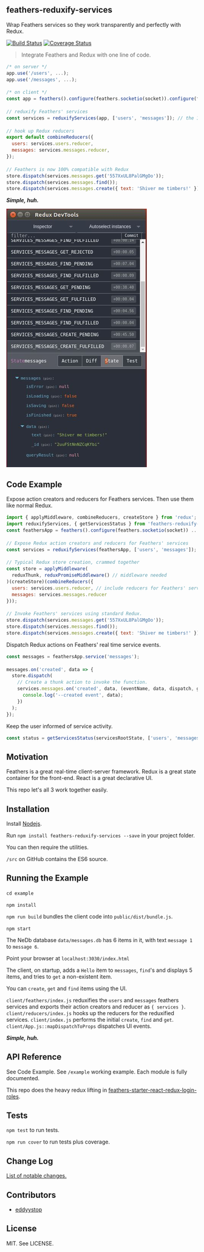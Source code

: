 ## feathers-reduxify-services

Wrap Feathers services so they work transparently and perfectly with Redux.

[![Build Status](https://travis-ci.org/eddyystop/feathers-reduxify-services.svg?branch=master)](https://travis-ci.org/eddyystop/feathers-reduxify-services)
[![Coverage Status](https://coveralls.io/repos/github/eddyystop/feathers-reduxify-services/badge.svg?branch=master)](https://coveralls.io/github/eddyystop/feathers-reduxify-services?branch=master)

> Integrate Feathers and Redux with one line of code.

```javascript
/* on server */
app.use('/users', ...);
app.use('/messages', ...);

/* on client */
const app = feathers().configure(feathers.socketio(socket)).configure(feathers.hooks());

// reduxify Feathers' services
const services = reduxifyServices(app, ['users', 'messages']); // the 1 line

// hook up Redux reducers
export default combineReducers({
  users: services.users.reducer,
  messages: services.messages.reducer,
});

// Feathers is now 100% compatible with Redux
store.dispatch(services.messages.get('557XxUL8PalGMgOo'));
store.dispatch(services.messages.find());
store.dispatch(services.messages.create({ text: 'Shiver me timbers!' }));
```

**_Simple, huh._**

[](https://chrome.google.com/webstore/detail/redux-devtools/lmhkpmbekcpmknklioeibfkpmmfibljd?utm_source=chrome-app-launcher-info-dialog)
![](./docs/screen-shot.jpg)

## <a name="codeExample"></a> Code Example

Expose action creators and reducers for Feathers services. Then use them like normal Redux.

```javascript
import { applyMiddleware, combineReducers, createStore } from 'redux';
import reduxifyServices, { getServicesStatus } from 'feathers-reduxify-services';
const feathersApp = feathers().configure(feathers.socketio(socket)) ...

// Expose Redux action creators and reducers for Feathers' services
const services = reduxifyServices(feathersApp, ['users', 'messages']);

// Typical Redux store creation, crammed together
const store = applyMiddleware(
  reduxThunk, reduxPromiseMiddleware() // middleware needed
)(createStore)(combineReducers({
  users: services.users.reducer, // include reducers for Feathers' services
  messages: services.messages.reducer
}));

// Invoke Feathers' services using standard Redux.
store.dispatch(services.messages.get('557XxUL8PalGMgOo'));
store.dispatch(services.messages.find());
store.dispatch(services.messages.create({ text: 'Shiver me timbers!' }));
```

Dispatch Redux actions on Feathers' real time service events.

```javascript
const messages = feathersApp.service('messages');

messages.on('created', data => {
  store.dispatch(
    // Create a thunk action to invoke the function.
    services.messages.on('created', data, (eventName, data, dispatch, getState) => {
      console.log('--created event', data);
    })
  );
});
```

Keep the user informed of service activity.

```javascript
const status = getServicesStatus(servicesRootState, ['users', 'messages']).message;
```

## Motivation

Feathers is a great real-time client-server framework.
Redux is a great state container for the front-end.
React is a great declarative UI.

This repo let's all 3 work together easily.

## Installation

Install [Nodejs](https://nodejs.org/en/).

Run `npm install feathers-reduxify-services --save` in your project folder.

You can then require the utilities.

`/src` on GitHub contains the ES6 source.

## Running the Example

`cd example`

`npm install`

`npm run build` bundles the client code into `public/dist/bundle.js`.

`npm start`

The NeDb database `data/messages.db` has 6 items in it, with text `message 1` to `message 6`.

Point your browser at `localhost:3030/index.html`

The client, on startup, adds a `Hello` item to `messages`, `find`'s and displays 5 items,
and tries to `get` a non-existent item.

You can `create`, `get` and `find` items using the UI.

`client/feathers/index.js` reduxifies the `users` and `messages` feathers services
and exports their action creators and reducer as `{ services }`.
`client/reducers/index.js` hooks up the reducers for the reduxified services.
`client/index.js` performs the initial `create`, `find` and `get`.
`client/App.js::mapDispatchToProps` dispatches UI events.

**_Simple, huh._**


## API Reference

See Code Example.
See `/example` working example.
Each module is fully documented.

This repo does the heavy redux lifting in
[feathers-starter-react-redux-login-roles](https://github.com/eddyystop/feathers-starter-react-redux-login-roles).

## Tests

`npm test` to run tests.

`npm run cover` to run tests plus coverage.

## <a name="changeLog"></a> Change Log

[List of notable changes.](./CHANGELOG.md)

## Contributors

- [eddyystop](https://github.com/eddyystop)

## License

MIT. See LICENSE.